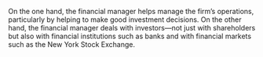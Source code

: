 On the one hand, the financial manager helps manage the firm’s operations, particularly by helping to make good investment decisions. On the other hand, the financial manager deals with investors—not just with shareholders but also with financial institutions such as banks and with financial markets such as the New York Stock Exchange.